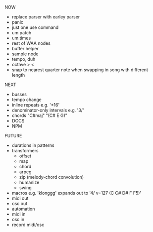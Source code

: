 NOW

- replace parser with earley parser
- panic
- just one use command
- um.patch
- um.times
- rest of WAA nodes
- buffer helper
- sample node
- tempo, duh
- octave > <
- snap to nearest quarter note when swapping in song with different length

NEXT

- busses
- tempo change
- inline repeats e.g. '\*16'
- denominator-only intervals e.g. '3/'
- chords "C#maj" "(C# E G)"
- DOCS
- NPM

FUTURE

- durations in patterns
- transformers
  - offset
  - map
  - chord
  - arpeg
  - zip (melody-chord convolution)
  - humanize
  - swing
- macros e.g. 'klonggg' expands out to '4/ v=127 (C C# D# F F5)'
- midi out
- osc out
- automation
- midi in
- osc in
- record midi/osc
